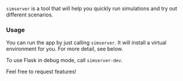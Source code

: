 `simserver` is a tool that will help you quickly run simulations and try out different scenarios.

### Usage

You can run the app by just calling `simserver`. It will install a virtual environment for you. For more detail, see below.

To use Flask in debug mode, call `simserver-dev`.

Feel free to request features!